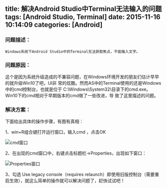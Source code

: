 title: 解决Android Studio中Terminal无法输入的问题
tags: [Android Studio, Terminal]
date: 2015-11-16 10:14:09
categories: [Android]
---
### 问题描述：
```
Windows系统下Android Studio中的Terminal无法获取焦点，不能输入文字。
```
### 问题原因：
这个是因为系统升级造成的不兼容问题，在Windows环境开发的朋友们估计早早的就升级Win10了吧，UI非
常的炫酷。然而AS中的Terminal使用的还是Windows中的cmd控制台，也就是位于
C:\Windows\System32\目录下的cmd.exe。Win10下的cmd相对于早期版本的cmd做了一些改进，导
致了这里描述的问题。

<!-- more -->

### 解决方案：
下面给出具体的操作步骤，有图有真相：

1、win+R组合键打开运行窗口，输入cmd ，点击OK

![cmd窗口](http://7xod2d.com1.z0.glb.clouddn.com/cmd.png)

2、在出现的cmd窗口中，右键点击标题栏->Properties，出现如下窗口：

![Properties窗口](http://7xod2d.com1.z0.glb.clouddn.com/settings.png)

3、勾选 Use legacy console（requires relaunch）即使用旧版控制台（需要重启生效），就这么简单的操作就可以解决问题了，赶快试试吧！
